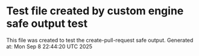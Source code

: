 # Test file created by custom engine safe output test
This file was created to test the create-pull-request safe output.
Generated at: Mon Sep  8 22:44:20 UTC 2025
